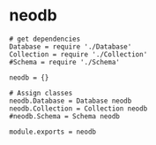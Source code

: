 
neodb
=====
	
	# get dependencies
	Database = require './Database'
	Collection = require './Collection'
	#Schema = require './Schema'

	neodb = {}

	# Assign classes
	neodb.Database = Database neodb
	neodb.Collection = Collection neodb
	#neodb.Schema = Schema neodb

	module.exports = neodb
